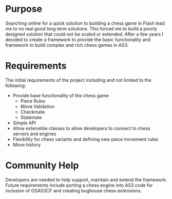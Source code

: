 # Purpose #

Searching online for a quick solution to building a chess game in Flash lead me to no real good long term solutions.  This forced me to build a poorly designed solution that could not be scaled or extended.  After a few years I decided to create a framework to provide the basic functionality and framework to build complex and rich chess games in AS3.

# Requirements #

The initial requirements of the project including and not limited to the following:

  * Provide base functionality of the chess game
    * Piece Rules
    * Move Validation
    * Checkmate
    * Stalemate
  * Simple API
  * Allow extensible classes to allow developers to connect to chess servers and engines
  * Flexibility for chess variants and defining new piece movement rules
  * Move history

# Community Help #
Developers are needed to help support, maintain and extend the framework.  Future requirements include porting a chess engine into AS3 code for inclusion of OSAS3CF and creating bughouse chess extensions.